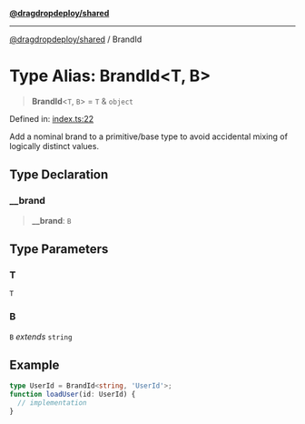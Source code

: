 [**@dragdropdeploy/shared**](../README.md)

***

[@dragdropdeploy/shared](../README.md) / BrandId

# Type Alias: BrandId\<T, B\>

> **BrandId**\<`T`, `B`\> = `T` & `object`

Defined in: [index.ts:22](https://github.com/TomKonig/DragDropDeploy/blob/34bfcba72927c691f3e74d05ff86899c58e78bdc/shared/src/index.ts#L22)

Add a nominal brand to a primitive/base type to avoid accidental mixing of logically distinct values.

## Type Declaration

### \_\_brand

> **\_\_brand**: `B`

## Type Parameters

### T

`T`

### B

`B` *extends* `string`

## Example

```ts
type UserId = BrandId<string, 'UserId'>;
function loadUser(id: UserId) {
  // implementation
}
```
